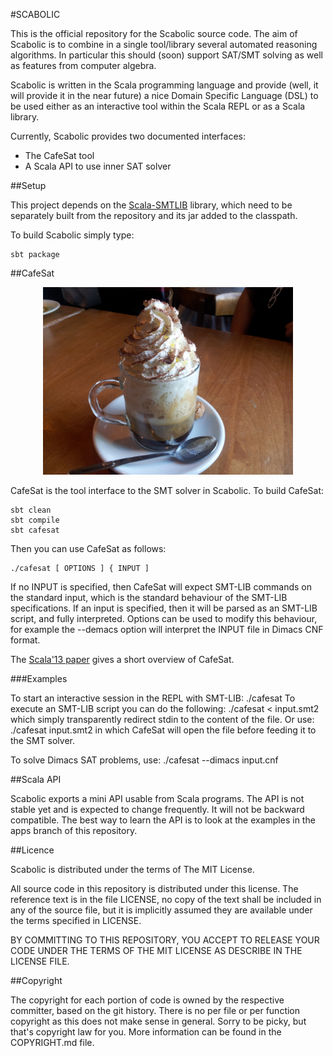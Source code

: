 #SCABOLIC

This is the official repository for the Scabolic source code. The aim of
Scabolic is to combine in a single tool/library several automated reasoning
algorithms. In particular this should (soon) support SAT/SMT solving as well as
features from computer algebra.

Scabolic is written in the Scala programming language and provide (well, it
will provide it in the near future) a nice Domain Specific Language (DSL) to be
used either as an interactive tool within the Scala REPL or as a Scala library.

Currently, Scabolic provides two documented interfaces:

- The CafeSat tool
- A Scala API to use inner SAT solver

##Setup

This project depends on the
[Scala-SMTLIB](https://github.com/regb/scala-smtlib) library, which need to be
separately built from the repository and its jar added to the classpath.

To build Scabolic simply type:

    sbt package

##CafeSat

<p align="center">
  <img height="300px" src="/logo/cafesat2.jpg" />
</p>

CafeSat is the tool interface to the SMT solver in Scabolic. To build CafeSat:

    sbt clean
    sbt compile
    sbt cafesat

Then you can use CafeSat as follows:

    ./cafesat [ OPTIONS ] { INPUT ]

If no INPUT is specified, then CafeSat will expect SMT-LIB commands on the standard input, which
is the standard behaviour of the SMT-LIB specifications. If an input is specified, then it will
be parsed as an SMT-LIB script, and fully interpreted. Options can be used to modify this behaviour,
for example the --demacs option will interpret the INPUT file in Dimacs CNF format.

The [Scala'13 paper](http://dx.doi.org/10.1145/2489837.2489839) gives a short overview
of CafeSat.

###Examples

To start an interactive session in the REPL with SMT-LIB:
    ./cafesat
To execute an SMT-LIB script you can do the following:
    ./cafesat < input.smt2
which simply transparently redirect stdin to the content of the file. Or use:
    ./cafesat input.smt2
in which CafeSat will open the file before feeding it to the SMT solver.

To solve Dimacs SAT problems, use:
    ./cafesat --dimacs input.cnf


##Scala API

Scabolic exports a mini API usable from Scala programs. The API is not stable
yet and is expected to change frequently. It will not be backward compatible.
The best way to learn the API is to look at the examples in the apps branch of
this repository.

##Licence

Scabolic is distributed under the terms of The MIT License.

All source code in this repository is distributed under this license. The
reference text is in the file LICENSE, no copy of the text shall be included in
any of the source file, but it is implicitly assumed they are available under
the terms specified in LICENSE.

BY COMMITTING TO THIS REPOSITORY, YOU ACCEPT TO RELEASE YOUR CODE UNDER
THE TERMS OF THE MIT LICENSE AS DESCRIBE IN THE LICENSE FILE.

##Copyright

The copyright for each portion of code is owned by the respective committer,
based on the git history. There is no per file or per function copyright as
this does not make sense in general. Sorry to be picky, but that's copyright
law for you. More information can be found in the COPYRIGHT.md file.
